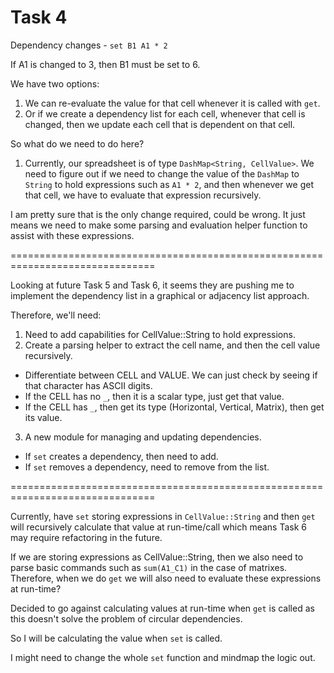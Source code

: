 # Task 4

Dependency changes - `set B1 A1 * 2`

If A1 is changed to 3, then B1 must be set to 6.

We have two options:

1. We can re-evaluate the value for that cell whenever it is called with `get`.
2. Or if we create a dependency list for each cell, whenever that cell is changed,
   then we update each cell that is dependent on that cell.

So what do we need to do here?

1. Currently, our spreadsheet is of type `DashMap<String, CellValue>`. We need
   to figure out if we need to change the value of the `DashMap` to `String` to hold
   expressions such as `A1 * 2`, and then whenever we get that cell, we have to
   evaluate that expression recursively.

I am pretty sure that is the only change required, could be wrong. It just means
we need to make some parsing and evaluation helper function to assist with
these expressions.

===============================================================================

Looking at future Task 5 and Task 6, it seems they are pushing me to implement
the dependency list in a graphical or adjacency list approach.

Therefore, we'll need:

1. Need to add capabilities for CellValue::String to hold expressions.
2. Create a parsing helper to extract the cell name, and then the cell value
   recursively.

- Differentiate between CELL and VALUE. We can just check by seeing if that
  character has ASCII digits.
- If the CELL has no `_`, then it is a scalar type, just get that value.
- If the CELL has `_`, then get its type (Horizontal, Vertical, Matrix), then
  get its value.

3. A new module for managing and updating dependencies.

- If `set` creates a dependency, then need to add.
- If `set` removes a dependency, need to remove from the list.

===============================================================================

Currently, have `set` storing expressions in `CellValue::String` and then `get`
will recursively calculate that value at run-time/call which means Task 6
may require refactoring in the future.

If we are storing expressions as CellValue::String, then we also need to parse
basic commands such as `sum(A1_C1)` in the case of matrixes. Therefore, when
we do `get` we will also need to evaluate these expressions at run-time?

Decided to go against calculating values at run-time when `get` is called as
this doesn't solve the problem of circular dependencies.

So I will be calculating the value when `set` is called.

I might need to change the whole `set` function and mindmap the logic out.
